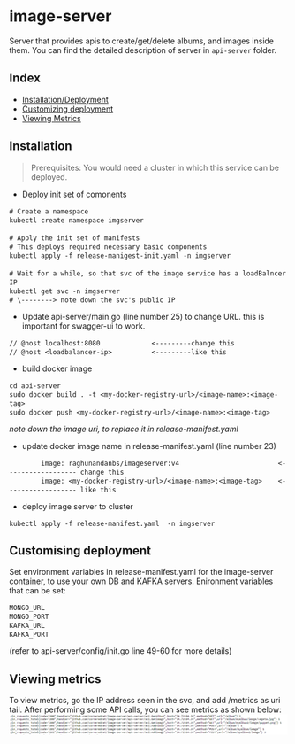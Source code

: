 # image-server
Server that provides apis to create/get/delete albums, and images inside them.
You can find the detailed description of server in `api-server` folder.

## Index
- [Installation/Deployment](#installation)
- [Customizing deployment](#customize)
- [Viewing Metrics](#metrics)

<a name="Installation"></a>
## Installation
> Prerequisites: You would need a cluster in which this service can be deployed.
- Deploy init set of comonents
```
# Create a namespace
kubectl create namespace imgserver

# Apply the init set of manifests
# This deploys required necessary basic components
kubectl apply -f release-manigest-init.yaml -n imgserver

# Wait for a while, so that svc of the image service has a loadBalncer IP
kubectl get svc -n imgserver
# \--------> note down the svc's public IP
```
- Update api-server/main.go (line number 25) to change URL. this is important for swagger-ui to work.
```
// @host localhost:8080             <---------change this
// @host <loadbalancer-ip>          <---------like this
```
- build docker image
```
cd api-server
sudo docker build . -t <my-docker-registry-url>/<image-name>:<image-tag>
sudo docker push <my-docker-registry-url>/<image-name>:<image-tag>
```
*note down the image uri, to replace it in release-manifest.yaml*
- update docker image name in release-manifest.yaml (line number 23)
```
        image: raghunandanbs/imageserver:v4                         <------------------ change this
        image: <my-docker-registry-url>/<image-name>:<image-tag>    <------------------ like this 
```
- deploy image server to cluster
```
kubectl apply -f release-manifest.yaml  -n imgserver
```
<a name="customize"></a>
## Customising deployment
Set environment variables in release-manifest.yaml for the image-server container, to use your own DB and KAFKA servers. Enironment variables that can be set: 
```
MONGO_URL
MONGO_PORT
KAFKA_URL
KAFKA_PORT
```
(refer to api-server/config/init.go line 49-60 for more details)
<a name="metrics"></a>
## Viewing metrics
To view metrics, go the IP address seen in the svc, and add /metrics as uri tail.
After performing some API calls, you can see metrics as shown below:
![metrics-image](assets/metrics.PNG)
